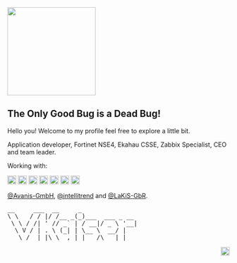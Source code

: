 <img width="200" height="200" src="https://user-images.githubusercontent.com/60584607/196804313-9608ebee-51d9-4c06-9605-dbd5ba5f206c.png" />


The Only Good Bug is a Dead Bug!
---

Hello you! Welcome to my profile feel free to explore a little bit.

Application developer, Fortinet NSE4, Ekahau CSSE, Zabbix Specialist, CEO and team leader. 

Working with:

<span>
	<img height="20" src="https://img.shields.io/badge/Go-00ADD8?style=for-the-badge&logo=go&logoColor=white">
	<img height="20" src="https://img.shields.io/badge/Ionic-3880FF?style=for-the-badge&logo=ionic&logoColor=white">
	<img height="20" src="https://img.shields.io/badge/Hugo-FF4088?style=for-the-badge&logo=hugo&logoColor=white">
	<img height="20" src="https://img.shields.io/badge/fortinet-%23EE3124.svg?&style=for-the-badge&logo=fortinet&logoColor=white">
	<img height="20" src="https://img.shields.io/badge/Zabbix-000000?style=for-the-badge&logo=zabix&color=darkred&logoColor=white">
	<img height="20" src="https://img.shields.io/badge/GitHub-100000?style=for-the-badge&logo=github&logoColor=white">
	<img height="20" src="https://img.shields.io/badge/Arch_Linux-1793D1?style=for-the-badge&logo=arch-linux&color=black&logoColor=white">
</span>

[@Avanis-GmbH](https://github.com/Avanis-GmbH), [@intellitrend](https://github.com/Intellitrend) and [@LaKiS-GbR](https://github.com/lakis-gbr).


<pre>
__     ___  __     _               
\ \   / / |/ /__ _(_)___  ___ _ __ 
 \ \ / /| ' // _` | / __|/ _ \ '__|
  \ V / | . \ (_| | \__ \  __/ |   
   \_/  |_|\_\__,_|_|___/\___|_|   							   
</pre>

<img align="right" height="20" src="https://komarev.com/ghpvc/?username=Valentin-Kaiser">
